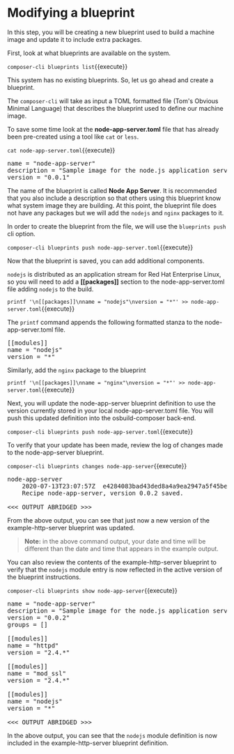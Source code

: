 # Modifying a blueprint

In this step, you will be creating a new blueprint used to build a machine image and update it to include extra packages.

First, look at what blueprints are available on the system.

`composer-cli blueprints list`{{execute}}

This system has no existing blueprints. So, let us go ahead and create a blueprint.

The `composer-cli` will take as input a TOML formatted file (Tom's Obvious Minimal Language)
that describes the blueprint used to define our machine image.

To save  some time look at the __node-app-server.toml__ file that has already been pre-created using a tool 
like `cat` or `less`.

`cat node-app-server.toml`{{execute}}

<pre class='file'>
name = "node-app-server"
description = "Sample image for the node.js application server"
version = "0.0.1"
</pre>

The name of the blueprint is called __Node App Server__. It is recommended that you also include a description so that 
others using this blueprint know what system image they are building. At this point, the blueprint file does not have 
any packages but we will add the `nodejs` and `nginx` packages to it. 

In order to create the blueprint from the file, we will use the `blueprints push` cli option.

`composer-cli blueprints push node-app-server.toml`{{execute}}

Now that the blueprint is saved, you can add additional components.  

`nodejs` is distributed as an application stream for Red Hat Enterprise Linux, so you will need to add a __[[packages]]__
section to the node-app-server.toml file adding `nodejs` to the build.

`printf '\n[[packages]]\nname = "nodejs"\nversion = "*"' >> node-app-server.toml`{{execute}}

The `printf` command appends the following formatted stanza to the node-app-server.toml file.

<pre class='file'>
[[modules]]
name = "nodejs"
version = "*"
</pre>

Similarly, add the `nginx` package to the blueprint 

`printf '\n[[packages]]\nname = "nginx"\nversion = "*"' >> node-app-server.toml`{{execute}}

Next, you will update the node-app-server blueprint definition to use the version currently stored in your local node-app-server.toml file.
You will push this updated definition into the osbuild-composer back-end.

`composer-cli blueprints push node-app-server.toml`{{execute}}

To verify that your update has been made, review the log of changes made
to the node-app-server blueprint.

`composer-cli blueprints changes node-app-server`{{execute}}

<pre class='file'>
node-app-server
    2020-07-13T23:07:57Z  e4284083bad43ded8a4a9ea2947a5f45be72f8c4
    Recipe node-app-server, version 0.0.2 saved.

<<< OUTPUT ABRIDGED >>>
</pre>

From the above output, you can see that just now a new version of the
example-http-server blueprint was updated.

>**Note:** in the above command output, your date and time will be different
than the date and time that appears in the example output.

You can also review the contents of the example-http-server blueprint to verify
that the `nodejs` module entry is now reflected in the active version of the
blueprint instructions.

`composer-cli blueprints show node-app-server`{{execute}}

<pre class='file'>
name = "node-app-server"
description = "Sample image for the node.js application server"
version = "0.0.2"
groups = []

[[modules]]
name = "httpd"
version = "2.4.*"

[[modules]]
name = "mod_ssl"
version = "2.4.*"

[[modules]]
name = "nodejs"
version = "*"

<<< OUTPUT ABRIDGED >>>
</pre>

In the above output, you can see that the `nodejs` module definition is now
included in the example-http-server blueprint definition.

